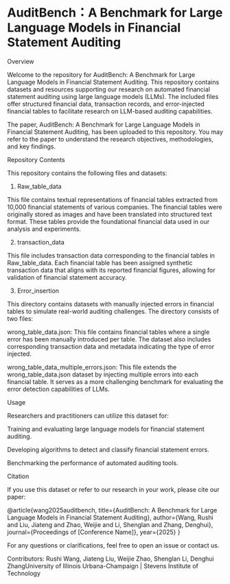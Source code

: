 # AuditBench：A Benchmark for Large Language Models in Financial Statement Auditing

Overview

Welcome to the repository for AuditBench: A Benchmark for Large Language Models in Financial Statement Auditing. This repository contains datasets and resources supporting our research on automated financial statement auditing using large language models (LLMs). The included files offer structured financial data, transaction records, and error-injected financial tables to facilitate research on LLM-based auditing capabilities.

The paper, AuditBench: A Benchmark for Large Language Models in Financial Statement Auditing, has been uploaded to this repository. You may refer to the paper to understand the research objectives, methodologies, and key findings.

Repository Contents

This repository contains the following files and datasets:

1. Raw_table_data

This file contains textual representations of financial tables extracted from 10,000 financial statements of various companies. The financial tables were originally stored as images and have been translated into structured text format. These tables provide the foundational financial data used in our analysis and experiments.

2. transaction_data

This file includes transaction data corresponding to the financial tables in Raw_table_data. Each financial table has been assigned synthetic transaction data that aligns with its reported financial figures, allowing for validation of financial statement accuracy.

3. Error_insertion

This directory contains datasets with manually injected errors in financial tables to simulate real-world auditing challenges. The directory consists of two files:

wrong_table_data.json: This file contains financial tables where a single error has been manually introduced per table. The dataset also includes corresponding transaction data and metadata indicating the type of error injected.

wrong_table_data_multiple_errors.json: This file extends the wrong_table_data.json dataset by injecting multiple errors into each financial table. It serves as a more challenging benchmark for evaluating the error detection capabilities of LLMs.

Usage

Researchers and practitioners can utilize this dataset for:

Training and evaluating large language models for financial statement auditing.

Developing algorithms to detect and classify financial statement errors.

Benchmarking the performance of automated auditing tools.

Citation

If you use this dataset or refer to our research in your work, please cite our paper:

@article{wang2025auditbench,
  title={AuditBench: A Benchmark for Large Language Models in Financial Statement Auditing},
  author={Wang, Rushi and Liu, Jiateng and Zhao, Weijie and Li, Shenglan and Zhang, Denghui},
  journal={Proceedings of [Conference Name]},
  year={2025}
}

For any questions or clarifications, feel free to open an issue or contact us.

Contributors: Rushi Wang, Jiateng Liu, Weijie Zhao, Shenglan Li, Denghui ZhangUniversity of Illinois Urbana-Champaign | Stevens Institute of Technology